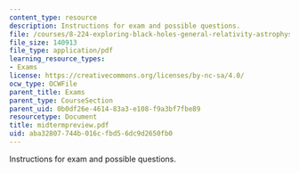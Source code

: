```yaml
---
content_type: resource
description: Instructions for exam and possible questions.
file: /courses/8-224-exploring-black-holes-general-relativity-astrophysics-spring-2003/aba32807744b016cfbd56dc9d2650fb0_midtermpreview.pdf
file_size: 140913
file_type: application/pdf
learning_resource_types:
- Exams
license: https://creativecommons.org/licenses/by-nc-sa/4.0/
ocw_type: OCWFile
parent_title: Exams
parent_type: CourseSection
parent_uid: 0b0df26e-4614-83a3-e108-f9a3bf7fbe89
resourcetype: Document
title: midtermpreview.pdf
uid: aba32807-744b-016c-fbd5-6dc9d2650fb0
---
```

Instructions for exam and possible questions.